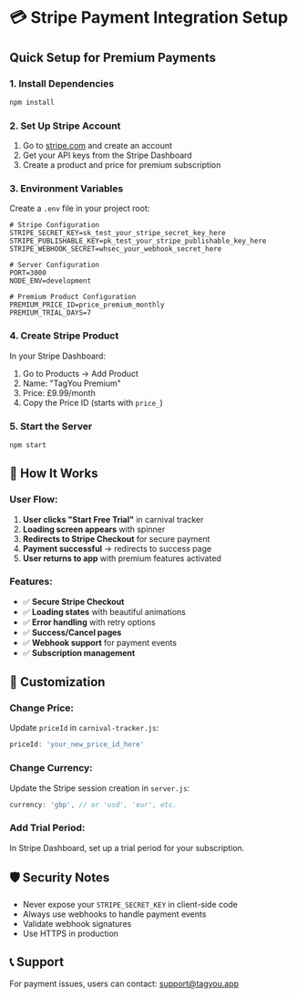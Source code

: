 # 💳 Stripe Payment Integration Setup

## Quick Setup for Premium Payments

### 1. Install Dependencies
```bash
npm install
```

### 2. Set Up Stripe Account
1. Go to [stripe.com](https://stripe.com) and create an account
2. Get your API keys from the Stripe Dashboard
3. Create a product and price for premium subscription

### 3. Environment Variables
Create a `.env` file in your project root:
```env
# Stripe Configuration
STRIPE_SECRET_KEY=sk_test_your_stripe_secret_key_here
STRIPE_PUBLISHABLE_KEY=pk_test_your_stripe_publishable_key_here
STRIPE_WEBHOOK_SECRET=whsec_your_webhook_secret_here

# Server Configuration
PORT=3000
NODE_ENV=development

# Premium Product Configuration
PREMIUM_PRICE_ID=price_premium_monthly
PREMIUM_TRIAL_DAYS=7
```

### 4. Create Stripe Product
In your Stripe Dashboard:
1. Go to Products → Add Product
2. Name: "TagYou Premium"
3. Price: £9.99/month
4. Copy the Price ID (starts with `price_`)

### 5. Start the Server
```bash
npm start
```

## 🚀 How It Works

### User Flow:
1. **User clicks "Start Free Trial"** in carnival tracker
2. **Loading screen appears** with spinner
3. **Redirects to Stripe Checkout** for secure payment
4. **Payment successful** → redirects to success page
5. **User returns to app** with premium features activated

### Features:
- ✅ **Secure Stripe Checkout**
- ✅ **Loading states** with beautiful animations
- ✅ **Error handling** with retry options
- ✅ **Success/Cancel pages**
- ✅ **Webhook support** for payment events
- ✅ **Subscription management**

## 🔧 Customization

### Change Price:
Update `priceId` in `carnival-tracker.js`:
```javascript
priceId: 'your_new_price_id_here'
```

### Change Currency:
Update the Stripe session creation in `server.js`:
```javascript
currency: 'gbp', // or 'usd', 'eur', etc.
```

### Add Trial Period:
In Stripe Dashboard, set up a trial period for your subscription.

## 🛡️ Security Notes

- Never expose your `STRIPE_SECRET_KEY` in client-side code
- Always use webhooks to handle payment events
- Validate webhook signatures
- Use HTTPS in production

## 📞 Support

For payment issues, users can contact: support@tagyou.app

